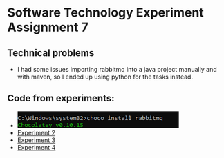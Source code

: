 # Software Technology Experiment Assignment 7
## Technical problems
* I had some issues importing rabbitmq into a java project manually and with maven, so I ended up using python for the tasks instead.
## Code from experiments:
* ![Experiment 1](expa7/expa7-exp1.png)
* [Experiment 2](https://github.com/MartinKydland/dat250/tree/master/expa7/expa7-exp2/rabbitmq-hello-world)
* [Experiment 3](https://github.com/MartinKydland/dat250/tree/master/expa7/expa7-exp3)
* [Experiment 4](https://github.com/MartinKydland/dat250/tree/master/expa7/expa7-exp4)
